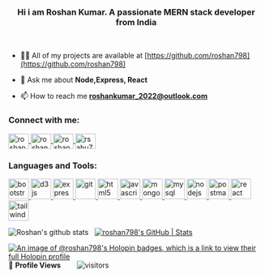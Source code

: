 <h3 align="center">Hi i am Roshan Kumar. A passionate MERN stack developer from India</h3>
<br/>

- 👨‍💻 All of my projects are available at [https://github.com/roshan798](https://github.com/roshan798)

- 💬 Ask me about **Node,Express, React**

- 📫 How to reach me **roshankumar_2022@outlook.com**

<h3 align="left">Connect with me:</h3>
<p align="left">

<a href="https://www.leetcode.com/roshan_kumar7989" target="blank">
  <img src="https://leetcode.com/_next/static/images/logo-dark-c96c407d175e36c81e236fcfdd682a0b.png" align="center" src="https://raw.githubusercontent.com/rahuldkjain/github-profile-readme-generator/master/src/images/icons/Social/leet-code.svg" alt="roshan_kumar7989" height="30" width="40" />
</a>
<a href="https://auth.geeksforgeeks.org/user/roshan_sahu" target="blank">
  <img align="center" src="https://media.geeksforgeeks.org/gfg-gg-logo.svg" alt="roshan_sahu" height="30" width="40" />
</a>
  
<a href="https://linkedin.com/in/roshan-kumar7989" target="blank">
<img align="center" src="https://img.icons8.com/color/48/linkedin.png" alt="roshan-kumar7989" height="30" width="40"/>
  
</a>
<a href="https://www.hackerrank.com/rsahu7989" target="blank">
  <img align="center" src="https://cdn.cdnlogo.com/logos/h/58/hackerrank.svg" alt="rsahu7989" height="30" width="40">
</a>
</p>

<h3 align="left">Languages and Tools:</h3>
<p align="left">
<a href="https://getbootstrap.com" target="_blank" rel="noreferrer"> 
<img src="https://github.com/roshan798/roshan798/assets/107319136/7dec28a9-e148-4186-9398-038fb9bfb15f" alt="bootstrap" width="40" height="40"/> 
</a>
  <a href="https://d3js.org/" target="_blank" rel="noreferrer"> 
  <img src="https://github.com/roshan798/roshan798/assets/107319136/25e0ee55-34c8-496a-8822-3dd28e469ada" alt="d3js" width="40" height="40"/>
  </a> 
  <a href="https://expressjs.com" target="_blank" rel="noreferrer"> 
  <img src="https://th.bing.com/th/id/OIP.1ji9NLQl3sOXktSoEYnt3wHaHa?pid=ImgDet&rs=1" alt="express" width="40" height="40"/>
  </a> 
  <a href="https://git-scm.com/" target="_blank" rel="noreferrer"> 
    <img src="https://www.vectorlogo.zone/logos/git-scm/git-scm-icon.svg" alt="git" width="40" height="40"/> 
    
  </a>
  <a href="https://www.w3.org/html/" target="_blank" rel="noreferrer"> 
    <img src="https://github.com/roshan798/roshan798/assets/107319136/a6234f64-3502-4ce2-b26e-0c8f53adf19e" alt="html5" width="40" height="40"/>
  </a>

  <a href="https://developer.mozilla.org/en-US/docs/Web/JavaScript" target="_blank" rel="noreferrer"> 
  <img src="https://github.com/roshan798/roshan798/assets/107319136/14408c84-ba08-49c5-aa31-45f5f46ed5f1" alt="javascript" width="40" height="40"/>
  </a>
<a href="https://www.mongodb.com/" target="_blank" rel="noreferrer">
<img src="https://github.com/roshan798/roshan798/assets/107319136/0af08007-f945-4951-acd2-048bb4c13882" alt="mongodb" width="40" height="40"/>
</a>
  <a href="https://www.mysql.com/" target="_blank" rel="noreferrer">
  <img src="https://github.com/roshan798/roshan798/assets/107319136/23b73e84-c9dd-411d-a97c-4dffc69cde9b" alt="mysql" width="40" height="40"/> </a>
  <a href="https://nodejs.org" target="_blank" rel="noreferrer">
  <img src="https://github.com/roshan798/roshan798/assets/107319136/89138f80-7528-4e42-9280-23eea647a616" alt="nodejs" width="40" height="40"/> </a>
  <a href="https://postman.com" target="_blank" rel="noreferrer"> 
  <img src="https://www.vectorlogo.zone/logos/getpostman/getpostman-icon.svg" alt="postman" width="40" height="40"/> 
  </a>
  <a href="https://reactjs.org/" target="_blank" rel="noreferrer"> 
    <img src="https://github.com/roshan798/roshan798/assets/107319136/1a8412f8-5b54-4d68-9dd9-dff0b303f081" alt="react" width="40" height="40"/>
  </a>
  <a href="https://tailwindcss.com/" target="_blank" rel="noreferrer"> 
    <img src="https://www.vectorlogo.zone/logos/tailwindcss/tailwindcss-icon.svg" alt="tailwind" width="40" height="40"/>
  </a>
</p>


![Roshan's github stats](https://github-readme-stats.vercel.app/api?username=roshan798&theme=gruvbox&show_icons=true) &nbsp; [![roshan798's GitHub | Stats](https://stats.quine.sh/roshan798/github?theme=dark)](https://quine.sh?utm_source=widgets&utm_campaign=roshan798)

[![An image of @roshan798's Holopin badges, which is a link to view their full Holopin profile](https://holopin.me/roshan798)](https://holopin.io/@roshan798)
🌱 **Profile Views**&nbsp;&nbsp;&nbsp;&nbsp;&nbsp;&nbsp;&nbsp;
![visitors](https://profile-counter.glitch.me/roshan798/count.svg?align=center)

